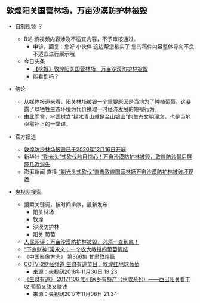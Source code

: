 
## 敦煌阳关国营林场，万亩沙漠防护林被毁

- 自制视频 ？ 
    - B站 该视频内容涉及不适宜内容，不予审核通过。
        - 申诉，回复：您好 小伙伴 这边帮您核实了 您的稿件内容整体导向不良不适宜进行展示哦
    - 今日头条 
        - [【挖掘】敦煌阳关国营林场，万亩沙漠防护林被毁](https://www.ixigua.com/6921180907504140803)
        - 能看到吗？

- 结论
    - 从媒体报道来看，阳关林场被毁一个重要原因是当地为了种植葡萄，这暴露了以牺牲生态环境为代价换取一时经济发展的短视行为。
    - 由此而言，牢固树立“绿水青山就是金山银山”的生态文明理念，也是当地亟需补上的一堂课。

- 官方报道
    - [敦煌防沙林场被毁已于2020年12月16日开庭](https://www.bilibili.com/video/BV1M5411J7Z3/)
    - 新华社 [“剃光头”式砍伐触目惊心！万亩沙漠防护林被毁，敦煌防沙最后屏障几近消失](https://www.bilibili.com/video/BV1wv411s7tC)
    - 澎湃新闻 直播 [“剃光头式砍伐”直击敦煌国营林场万亩沙漠防护林被破坏现场](https://www.bilibili.com/video/BV1Ff4y1C7Vm)
    
- [央视网搜索](https://search.cctv.com)
    - 搜索关键词，按时间排序，最新发布
        - 阳关林场
        - 敦煌
        - 沙漠防护林
        - 阳关 葡萄
    - [人民网评：万亩沙漠防护林被毁，必须一查到底！](https://news.cctv.com/2021/01/22/ARTIaycK6cdqNq9Lo1pHBnrf210122.shtml)
    - [“下乡财神”常永义：一个农大教授的葡萄情结](http://sannong.cntv.cn/2015/09/23/ARTI1442994355480236.shtml)
    - [《中国影像方志》 第366集 甘肃敦煌篇](https://tv.cctv.com/2019/10/07/VIDE3q9t8QzHPKmMeda7Pmp3191007.shtml)
    - [CCTV-2财经频道  生财有道节目，敦煌红地球葡萄](https://tv.cctv.com/2018/11/30/VIDEnCgxOcREUMx85Xhcs8S0181130.shtml)
        - 来源：央视网2018年11月30日 19:23
    - [《生财有道》 20171106 咱们家乡有特产（秋收系列）——西出阳关看丰收 葡萄又甜又赚钱](https://tv.cctv.com/2017/11/06/VIDEgcnbefPLX51CH1XvsBa6171106.shtml)
        - 来源：央视网2017年11月06日 21:34
